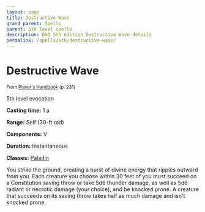 ```yaml
---
layout: page
title: Destructive Wave
grand_parent: Spells
parent: 5th level spells 
description: D&D 5th edition Destructive Wave details
permalink: /spells/5th/destructive-wave/
---
```


# Destructive Wave

<small>From <a target="_blank" href="https://dnd.wizards.com/products/tabletop-games/rpg-products/rpg_playershandbook">Player's Handbook</a> (p. 231)</small>

5th level evocation

**Casting time:** 1 a

**Range:** Self (30-ft rad)

**Components:** V 

**Duration:** Instantaneous

**Classes:** [Paladin](/classes/paladin/)

You strike the ground, creating a burst of divine energy that ripples outward from you. Each creature you choose within 30 feet of you must succeed on a Constitution saving throw or take 5d6 thunder damage, as well as 5d6 radiant or necrotic damage (your choice), and be knocked prone. A creature that succeeds on its saving throw takes half as much damage and isn't knocked prone.